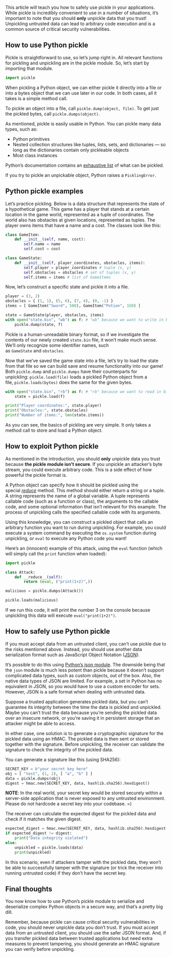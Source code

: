 This article will teach you how to safely use pickle in your applications. While pickle is incredibly convenient to use in a number of situations, it’s important to note that you should **only** unpickle data that you trust! Unpickling untrusted data can lead to arbitrary code execution and is a common source of critical security vulnerabilities.

## How to use Python pickle

Pickle is straightforward to use, so let’s jump right in. All relevant functions for pickling and unpickling are in the pickle module. So, let’s start by importing that module.

```python
import pickle
```

When pickling a Python object, we can either pickle it directly into a file or into a bytes object that we can use later in our code. In both cases, all it takes is a simple method call.

To pickle an object into a file, call `pickle.dump(object, file)`. To get just the pickled bytes, call `pickle.dumps(object)`.

As mentioned, pickle is easily usable in Python. You can pickle many data types, such as:

-   Python primitives
-   Nested collection structures like tuples, lists, sets, and dictionaries — so long as the dictionaries contain only pickleable objects
-   Most class instances

Python’s documentation contains an [exhaustive list](https://docs.python.org/3/library/pickle.html#what-can-be-pickled-and-unpickled) of what can be pickled.

If you try to pickle an unpickable object, Python raises a `PicklingError`.

## Python pickle examples

Let’s practice pickling. Below is a data structure that represents the state of a hypothetical game. This game has a player that stands at a certain location in the game world, represented as a tuple of coordinates. The world also has obstacles at given locations, represented as tuples. The player owns items that have a name and a cost. The classes look like this:

```python
class GameItem:
    def __init__(self, name, cost):
        self.name = name
        self.cost = cost

class GameState:
    def __init__(self, player_coordinates, obstacles, items):
        self.player = player_coordinates # tuple (x, y)
        self.obstacles = obstacles # set of tuples (x, y)
        self.items = items # list of GameItems
```

Now, let’s construct a specific state and pickle it into a file.

```python
player = (3, 2)
obstacles = { (1, 1), (5, 6), (7, 4), (0, -1) }
items = [ GameItem("Sword", 500), GameItem("Potion", 150) ]

state = GameState(player, obstacles, items)
with open("state.bin", "wb") as f: # "wb" because we want to write in binary mode
    pickle.dump(state, f)
```

Pickle is a human-unreadable binary format, so if we investigate the contents of our newly created `state.bin` file, it won’t make much sense. We’ll only recognize some identifier names, such as `GameState` and `obstacles`.

Now that we’ve saved the game state into a file, let’s try to load the state from that file so we can build save and resume functionality into our game! Both `pickle.dump` and `pickle.dumps` have their counterparts for unpickling: `pickle.load(file)` loads a pickled Python object from a file, `pickle.loads(bytes)` does the same for the given bytes.

```python
with open("state.bin", "rb") as f: # "rb" because we want to read in binary mode
    state = pickle.load(f)

print("Player coordinates:", state.player)
print("Obstacles:", state.obstacles)
print("Number of items:", len(state.items))
```

As you can see, the basics of pickling are very simple. It only takes a method call to store and load a Python object.

## How to exploit Python pickle

As mentioned in the introduction, you should **only** unpickle data you trust because **the pickle module isn’t secure**. If you unpickle an attacker’s byte stream, you could execute arbitrary code. This is a side effect of how powerful the pickle format is. 

A Python object can specify how it should be pickled using the special [_reduce_](https://docs.python.org/3/library/pickle.html#object.__reduce__) method. This method should either return a string or a tuple. A string represents the name of a global variable. A tuple represents callable code (such as a function or class), the arguments to the callable code, and some optional information that isn’t relevant for this example. The process of unpickling calls the specified callable code with its arguments.

Using this knowledge, you can construct a pickled object that calls an arbitrary function you want to run during unpickling. For example, you could execute a system command by executing the `os.system` function during unpickling, or `eval` to execute any Python code you want!

Here’s an (innocent) example of this attack, using the `eval` function (which will simply call the `print` function when loaded):

```python
import pickle

class Attack:
    def __reduce__(self):
        return (eval, ("print(1+2)",))

malicious = pickle.dumps(Attack())

pickle.loads(malicious)
```

If we run this code, it will print the number 3 on the console because unpickling this data will execute `eval("print(1+2)")`.

## How to safely use Python pickle

If you must accept data from an untrusted client, you can’t use pickle due to the risks mentioned above. Instead, you should use another data serialization format such as JavaScript Object Notation ([JSON](https://www.json.org/json-en.html)). 

It’s possible to do this using [Python’s json module](https://docs.python.org/3/library/json.html#module-json). The downside being that the `json` module is much less potent than pickle because it doesn’t support complicated data types, such as custom objects, out of the box. Also, the native data types of JSON are limited. For example, a set in Python has no equivalent in JSON, so you would have to use a custom encoder for sets. However, JSON is a safe format when dealing with untrusted data.

Suppose a trusted application generates pickled data, but you can’t guarantee its integrity between the time the data is pickled and unpickled. Maybe you can’t trust the data because you’re sending the pickled data over an insecure network, or you’re saving it in persistent storage that an attacker might be able to access. 

In either case, one solution is to generate a cryptographic signature for the pickled data using an HMAC. The pickled data is then sent or stored together with the signature. Before unpickling, the receiver can validate the signature to check the integrity of the pickled data. 

You can generate a signature like this (using SHA256):

```python
SECRET_KEY = b"your secret key here"
obj = [ "test", (1, 2), [ "a", "b" ] ]
data = pickle.dumps(obj)
digest = hmac.new(SECRET_KEY, data, hashlib.sha256).hexdigest()
```

**NOTE**: In the real world, your secret key would be stored securely within a server-side application that is never exposed to any untrusted environment. Please do not hardcode a secret key into your codebase. =)

The receiver can calculate the expected digest for the pickled data and check if it matches the given digest.

```python
expected_digest = hmac.new(SECRET_KEY, data, hashlib.sha256).hexdigest()
if expected_digest != digest:
    print("Data integrity violated")
else:
    unpickled = pickle.loads(data)
    print(unpickled)
```

In this scenario, even if attackers tamper with the pickled data, they won’t be able to successfully tamper with the signature (or trick the receiver into running untrusted code) if they don’t have the secret key.

## Final thoughts

You now know how to use Python’s pickle module to serialize and deserialize complex Python objects in a secure way, and that’s a pretty big dill.

Remember, because pickle can cause critical security vulnerabilities in code, you should never unpickle data you don’t trust. If you must accept data from an untrusted client, you should use the safer JSON format. And, if you transfer pickled data between trusted applications but need extra measures to prevent tampering, you should generate an HMAC signature you can verify before unpickling.